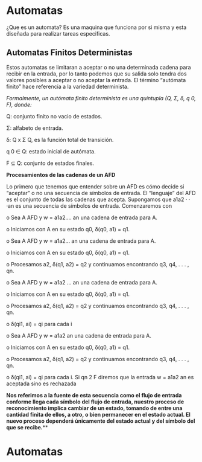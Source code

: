 # Automatas

¿Que es un automata? Es una maquina que funciona por si misma y esta diseñada para realizar tareas especificas.

## Automatas Finitos Deterministas
Estos automatas se limitaran a aceptar o no una determinada cadena para recibir en la entrada, por lo tanto podemos que su salida solo tendra dos valores posibles a aceptar o no aceptar la entrada. El término “autómata finito” hace referencia a la variedad determinista.

*Formalmente, un autómata finito determinista es una quíntupla (Q, Σ, δ, q 0, F), donde:*

 Q: conjunto finito  no vacio de estados.

  Σ: alfabeto de entrada. 

δ: Q x Σ  Q, es la función total de transición. 

q 0 ∈ Q: estado inicial de autómata.

 F ⊆ Q: conjunto de estados finales.

**Procesamientos de las cadenas de un AFD**

Lo primero que tenemos que entender sobre un AFD es cómo decide si “aceptar” o no una secuencia de símbolos de entrada. El “lenguaje” del AFD es el conjunto de todas las cadenas que acepta. Supongamos que a1a2 · · ·an es una secuencia de símbolos de entrada. Comenzaremos con

o   Sea A AFD y w = a1a2…. an una cadena de entrada para A.

o   Iniciamos con A en su estado q0, δ(q0, a1) = q1.

o   Sea A AFD y w = a1a2… an una cadena de entrada para A.

o   Iniciamos con A en su estado q0, δ(q0, a1) = q1.

o   Procesamos a2, δ(q1, a2) = q2 y continuamos encontrando q3, q4, . . . , qn.

o   Sea A AFD y w = a1a2 … an una cadena de entrada para A.

o   Iniciamos con A en su estado q0, δ(q0, a1) = q1.

o   Procesamos a2, δ(q1, a2) = q2 y continuamos encontrando q3, q4, . . . , qn.

o   δ(qi1, ai) = qi para cada i

o   Sea A AFD y w = a1a2    an una cadena de entrada para A.

o   Iniciamos con A en su estado q0, δ(q0, a1) = q1.

o   Procesamos a2, δ(q1, a2) = q2 y continuamos encontrando q3, q4, . . . , qn.

o   δ(qi1, ai) = qi para cada i. Si qn 2 F diremos que la entrada w = a1a2    an es aceptada sino es rechazada

**Nos referimos a la fuente de esta secuencia como el flujo de entrada conforme llega cada símbolo del flujo de entrada, nuestro proceso de reconocimiento implica cambiar de un estado, tomando de entre una cantidad finita de ellos, a otro, o bien permanecer en el estado actual.  El nuevo proceso dependerá únicamente del estado actual y del símbolo del que se recibe.****


# Automatas
